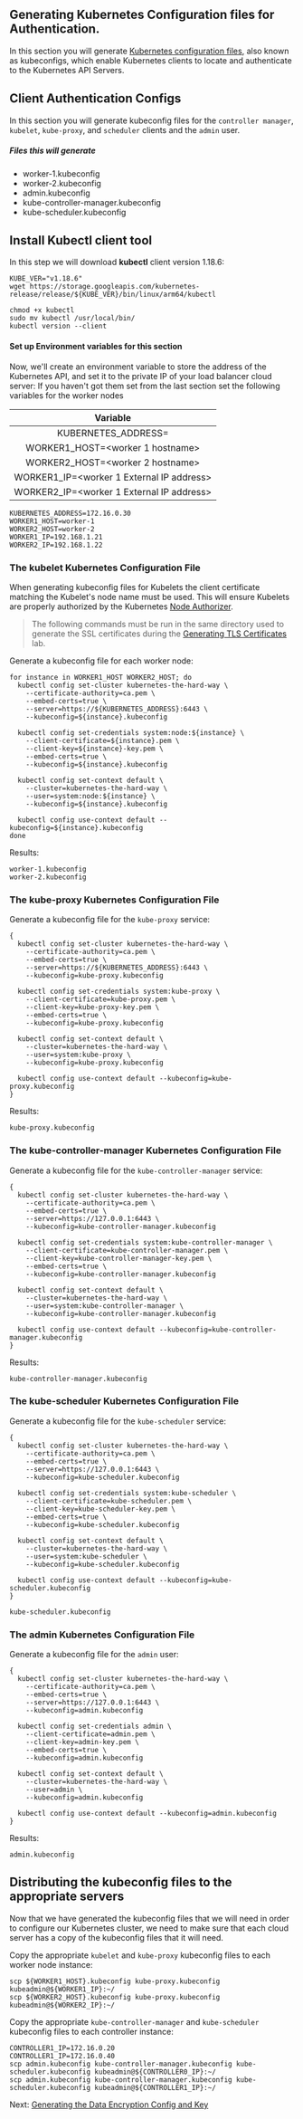 ## Generating Kubernetes Configuration files for Authentication. 


In this section you will generate [Kubernetes configuration files](https://kubernetes.io/docs/concepts/configuration/organize-cluster-access-kubeconfig/), also known as kubeconfigs, which enable Kubernetes clients to locate and authenticate to the Kubernetes API Servers.

## Client Authentication Configs

In this section you will generate kubeconfig files for the `controller manager`, `kubelet`, `kube-proxy`, and `scheduler` clients and the `admin` user.
 
##### Files this will generate
* worker-1.kubeconfig
* worker-2.kubeconfig
* admin.kubeconfig
* kube-controller-manager.kubeconfig
* kube-scheduler.kubeconfig

## Install Kubectl client tool
In this step we will download **kubectl** client version 1.18.6:
```
KUBE_VER="v1.18.6"
wget https://storage.googleapis.com/kubernetes-release/release/${KUBE_VER}/bin/linux/arm64/kubectl

chmod +x kubectl
sudo mv kubectl /usr/local/bin/
kubectl version --client
```
#### Set up Environment variables for this section
Now, we'll create an environment variable to store the address of the Kubernetes API, and set it to the private IP of your load balancer cloud server:
If you haven't got them set from the last section set the following variables for the worker nodes


| Variable                                        |
|:-----------------------------------------------:|
| KUBERNETES_ADDRESS=<load balancer private ip>   | NOTE: kelsey hightower is using the external address here
| WORKER1_HOST=<worker 1 hostname>                |
| WORKER2_HOST=<worker 2 hostname>                |
| WORKER1_IP=<worker 1 External IP address>       |
| WORKER2_IP=<worker 1 External IP address>       |

```
KUBERNETES_ADDRESS=172.16.0.30
WORKER1_HOST=worker-1 
WORKER2_HOST=worker-2
WORKER1_IP=192.168.1.21
WORKER2_IP=192.168.1.22

```

### The kubelet Kubernetes Configuration File

When generating kubeconfig files for Kubelets the client certificate matching the Kubelet's node name must be used. This will ensure Kubelets are properly authorized by the Kubernetes [Node Authorizer](https://kubernetes.io/docs/admin/authorization/node/).

> The following commands must be run in the same directory used to generate the SSL certificates during the [Generating TLS Certificates](04-certificate-authority.md) lab.

Generate a kubeconfig file for each worker node:
```
for instance in WORKER1_HOST WORKER2_HOST; do
  kubectl config set-cluster kubernetes-the-hard-way \
    --certificate-authority=ca.pem \
    --embed-certs=true \
    --server=https://${KUBERNETES_ADDRESS}:6443 \
    --kubeconfig=${instance}.kubeconfig

  kubectl config set-credentials system:node:${instance} \
    --client-certificate=${instance}.pem \
    --client-key=${instance}-key.pem \
    --embed-certs=true \
    --kubeconfig=${instance}.kubeconfig

  kubectl config set-context default \
    --cluster=kubernetes-the-hard-way \
    --user=system:node:${instance} \
    --kubeconfig=${instance}.kubeconfig

  kubectl config use-context default --kubeconfig=${instance}.kubeconfig
done
```
Results:

```
worker-1.kubeconfig
worker-2.kubeconfig
```
### The kube-proxy Kubernetes Configuration File

Generate a kubeconfig file for the `kube-proxy` service:

```
{
  kubectl config set-cluster kubernetes-the-hard-way \
    --certificate-authority=ca.pem \
    --embed-certs=true \
    --server=https://${KUBERNETES_ADDRESS}:6443 \
    --kubeconfig=kube-proxy.kubeconfig

  kubectl config set-credentials system:kube-proxy \
    --client-certificate=kube-proxy.pem \
    --client-key=kube-proxy-key.pem \
    --embed-certs=true \
    --kubeconfig=kube-proxy.kubeconfig

  kubectl config set-context default \
    --cluster=kubernetes-the-hard-way \
    --user=system:kube-proxy \
    --kubeconfig=kube-proxy.kubeconfig

  kubectl config use-context default --kubeconfig=kube-proxy.kubeconfig
}
```

Results:

```
kube-proxy.kubeconfig
```
### The kube-controller-manager Kubernetes Configuration File
Generate a kubeconfig file for the `kube-controller-manager` service:

```
{
  kubectl config set-cluster kubernetes-the-hard-way \
    --certificate-authority=ca.pem \
    --embed-certs=true \
    --server=https://127.0.0.1:6443 \
    --kubeconfig=kube-controller-manager.kubeconfig

  kubectl config set-credentials system:kube-controller-manager \
    --client-certificate=kube-controller-manager.pem \
    --client-key=kube-controller-manager-key.pem \
    --embed-certs=true \
    --kubeconfig=kube-controller-manager.kubeconfig

  kubectl config set-context default \
    --cluster=kubernetes-the-hard-way \
    --user=system:kube-controller-manager \
    --kubeconfig=kube-controller-manager.kubeconfig

  kubectl config use-context default --kubeconfig=kube-controller-manager.kubeconfig
}
```

Results:

```
kube-controller-manager.kubeconfig
```

### The kube-scheduler Kubernetes Configuration File

Generate a kubeconfig file for the `kube-scheduler` service:

```
{
  kubectl config set-cluster kubernetes-the-hard-way \
    --certificate-authority=ca.pem \
    --embed-certs=true \
    --server=https://127.0.0.1:6443 \
    --kubeconfig=kube-scheduler.kubeconfig

  kubectl config set-credentials system:kube-scheduler \
    --client-certificate=kube-scheduler.pem \
    --client-key=kube-scheduler-key.pem \
    --embed-certs=true \
    --kubeconfig=kube-scheduler.kubeconfig

  kubectl config set-context default \
    --cluster=kubernetes-the-hard-way \
    --user=system:kube-scheduler \
    --kubeconfig=kube-scheduler.kubeconfig

  kubectl config use-context default --kubeconfig=kube-scheduler.kubeconfig
}
```
```
kube-scheduler.kubeconfig
```

### The admin Kubernetes Configuration File

Generate a kubeconfig file for the `admin` user:
```
{
  kubectl config set-cluster kubernetes-the-hard-way \
    --certificate-authority=ca.pem \
    --embed-certs=true \
    --server=https://127.0.0.1:6443 \
    --kubeconfig=admin.kubeconfig

  kubectl config set-credentials admin \
    --client-certificate=admin.pem \
    --client-key=admin-key.pem \
    --embed-certs=true \
    --kubeconfig=admin.kubeconfig

  kubectl config set-context default \
    --cluster=kubernetes-the-hard-way \
    --user=admin \
    --kubeconfig=admin.kubeconfig

  kubectl config use-context default --kubeconfig=admin.kubeconfig
}
```

Results:

```
admin.kubeconfig
```


## Distributing the kubeconfig files to the appropriate servers
Now that we have generated the kubeconfig files that we will need in order to configure our Kubernetes cluster, we need to make sure that each cloud server has a copy of the kubeconfig files that it will need.

Copy  the appropriate `kubelet` and `kube-proxy` kubeconfig files to each worker node instance:
```
scp ${WORKER1_HOST}.kubeconfig kube-proxy.kubeconfig kubeadmin@${WORKER1_IP}:~/
scp ${WORKER2_HOST}.kubeconfig kube-proxy.kubeconfig kubeadmin@${WORKER2_IP}:~/
```
Copy the appropriate `kube-controller-manager` and `kube-scheduler` kubeconfig files to each controller instance:
```
CONTROLLER1_IP=172.16.0.20
CONTROLLER1_IP=172.16.0.40
scp admin.kubeconfig kube-controller-manager.kubeconfig kube-scheduler.kubeconfig kubeadmin@${CONTROLLER0_IP}:~/
scp admin.kubeconfig kube-controller-manager.kubeconfig kube-scheduler.kubeconfig kubeadmin@${CONTROLLER1_IP}:~/
```

Next: [Generating the Data Encryption Config and Key](06-data-encryption-keys.md)


